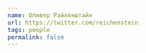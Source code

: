 ```yaml
---
name: Оливер Райхенштайн
url: https://twitter.com/reichenstein
tags: people
permalink: false
---
```

